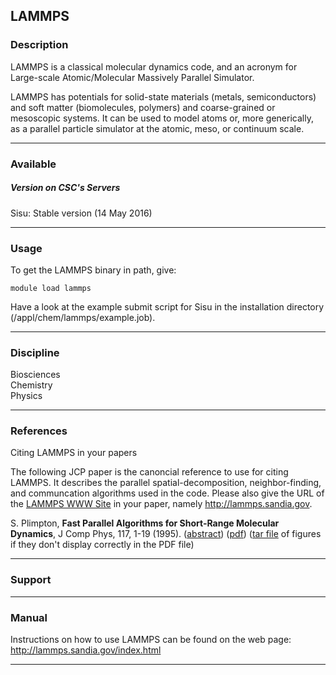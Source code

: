 ## LAMMPS

### Description

LAMMPS  is a  classical molecular  dynamics code,  and an  acronym for
Large-scale Atomic/Molecular Massively Parallel Simulator.

LAMMPS   has    potentials   for   solid-state    materials   (metals,
semiconductors)   and  soft   matter   (biomolecules,  polymers)   and
coarse-grained or  mesoscopic systems. It  can be used to  model atoms
or, more generically, as a  parallel particle simulator at the atomic,
meso, or continuum scale.

------------------------------------------------------------------------

### Available

##### Version on CSC's Servers

Sisu: Stable version (14 May 2016)

------------------------------------------------------------------------

### Usage

To get the LAMMPS binary in path, give:

`module load lammps`

Have a look at the example  submit script for Sisu in the installation
directory (/appl/chem/lammps/example.job).

------------------------------------------------------------------------

### Discipline

Biosciences  
Chemistry  
Physics  

------------------------------------------------------------------------

### References

Citing LAMMPS in your papers

The following JCP  paper is the canoncial reference to  use for citing
LAMMPS.    It    describes   the    parallel    spatial-decomposition,
neighbor-finding, and communcation algorithms used in the code. Please
also  give the  URL of  the [LAMMPS  WWW Site]  in your  paper, namely
http://lammps.sandia.gov.

S.  Plimpton, **Fast  Parallel  Algorithms  for Short-Range  Molecular
Dynamics**, J Comp Phys, 117,  1-19 (1995). ([abstract]) ([pdf]) ([tar
file] of figures if they don't display correctly in the PDF file)

------------------------------------------------------------------------

### Support

------------------------------------------------------------------------

### Manual

Instructions  on how  to use  LAMMPS  can be  found on  the web  page:
<http://lammps.sandia.gov/index.html>

------------------------------------------------------------------------

  [LAMMPS WWW Site]: http://lammps.sandia.gov/index.html
  [abstract]: http://www.sandia.gov/%7Esjplimp/abstracts/jcompphys95.html
  [pdf]: http://www.sandia.gov/%7Esjplimp/papers/jcompphys95.pdf
  [tar file]: http://www.sandia.gov/%7Esjplimp/papers/jcompphys95_figs.tar.gz
